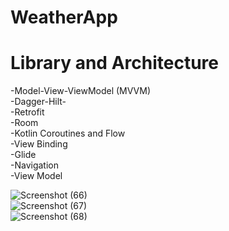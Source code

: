 # WeatherApp 

# Library and Architecture
-Model-View-ViewModel (MVVM) </br>
-Dagger-Hilt- </br>
-Retrofit </br>
-Room </br>
-Kotlin Coroutines and Flow </br>
-View Binding </br>
-Glide </br> 
-Navigation </br>
-View Model </br>


![Screenshot (66)](https://user-images.githubusercontent.com/58897122/128627563-d0d235c7-1564-482d-8541-13d2200b3acb.png) </br>
![Screenshot (67)](https://user-images.githubusercontent.com/58897122/128627578-23f8d323-7c65-41b9-8579-4567a4ab9504.png) </br>
![Screenshot (68)](https://user-images.githubusercontent.com/58897122/128627597-007a650c-88d1-41a3-bba1-a89aa5a5ad55.png) </br>

